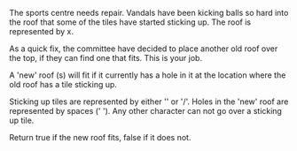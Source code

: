The sports centre needs repair. Vandals have been kicking balls so hard into the roof that some of the tiles have started sticking up. The roof is represented by x.

As a quick fix, the committee have decided to place another old roof over the top, if they can find one that fits. This is your job.

A 'new' roof (s) will fit if it currently has a hole in it at the location where the old roof has a tile sticking up.

Sticking up tiles are represented by either '\' or '/'. Holes in the 'new' roof are represented by spaces (' '). Any other character can not go over a sticking up tile.

Return true if the new roof fits, false if it does not.
